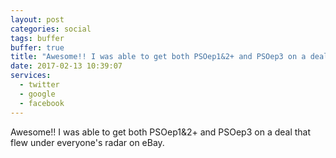 ```yaml
---
layout: post
categories: social
tags: buffer
buffer: true
title: "Awesome!! I was able to get both PSOep1&2+ and PSOep3 on a deal that flew under everyone's radar on eBay."
date: 2017-02-13 10:39:07
services: 
  - twitter
  - google
  - facebook
---
```

Awesome!! I was able to get both PSOep1&2+ and PSOep3 on a deal that flew under everyone's radar on eBay.
